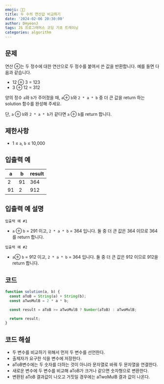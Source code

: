 ```yaml
---
emoji: 🧑‍💻
title: 두 수의 연산값 비교하기
date: '2024-02-06 20:30:00'
author: DHyeonJ
tags: JS 프로그래머스 코딩 기초 트레이닝
categories: algorithm
---
```


## 문제

연산 ⊕는 두 정수에 대한 연산으로 두 정수를 붙여서 쓴 값을 반환합니다.
예를 들면 다음과 같습니다.

- 12 ⊕ 3 = 123
- 3 ⊕ 12 = 312

양의 정수 `a`와 `b`가 주어졌을 때, `a`⊕ `b`와 `2 * a * b` 중 더 큰 값을 return 하는 solution 함수를 완성해 주세요.

단, `a` ⊕ `b`와 `2 * a * b`가 같다면 `a` ⊕ `b`를 return 합니다.

## 제한사항

- 1 ≤ `a`, `b` ≤ 10,000

## 입출력 예

| a   | b   | result |
| --- | --- | ------ |
| 2   | 91  | 364    |
| 91  | 2   | 912    |

## 입출력 예 설명

`입출력 예 #1`

- `a` ⊕ `b` = 291 이고, `2 * a * b` = 364 입니다. 둘 중 더 큰 값은 364 이므로 364를 return 합니다.

`입출력 예 #2`

- `a`⊕ `b` = 912 이고, `2 * a * b` = 364 입니다. 둘 중 더 큰 값은 912 이므로 912을 return 합니다.

## 코드

```js
function solution(a, b) {
  const aToB = String(a) + String(b);
  const aTwoMulB = 2 * a * b;

  const result = aToB >= aTwoMulB ? Number(aToB) : aTwoMulB;

  return result;
}
```

## 코드 해설

- 두 변수를 비교하기 위해서 먼저 두 변수를 선언한다.
- 출제자가 요구한 식을 변수에 저장한다.
- aToB변수에는 두 숫자를 더하는 것이 아니라 문자열로 바꿔 두 문자열을 연결한다.
- 새로운 변수에 두 변수를 비교해 aToB가 크거나 같으면 숫자형으로 변환한다.
- 변환된 aToB 결과값이 나오고 거짓일 경우에는 aTwoMulB 결과 값이 나온다.

```toc

```

